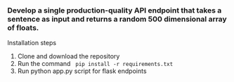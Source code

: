 <h3> Develop a single production-quality API endpoint that takes a sentence as input and returns a random 500 dimensional array of floats. </h3>
<p> Installation steps </p>
<ol> 
<li> Clone and download the repository </li>
<li> Run the command <code> pip install -r requirements.txt </code> </li>
<li> Run python app.py script for flask endpoints </li>
</ol>
